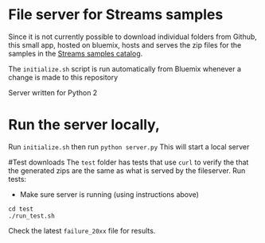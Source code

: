 # File server for Streams samples
Since it is not currently possible to download individual folders from Github, this small app, hosted on bluemix,
hosts and serves the zip files for the samples in the [Streams samples catalog](https://ibmstreams.github.io/samples).

The `initialize.sh` script is run automatically from Bluemix whenever a change is made to this repository


Server written for Python 2

# Run the server locally,
Run `initialize.sh` then run `python server.py`
This will start a local server

#Test downloads
The `test`  folder has tests that use `curl` to verify the that the generated zips are the same as what is served by the fileserver.
Run tests:
- Make sure server is running (using instructions above)
```
cd test
./run_test.sh
```

Check the latest `failure_20xx` file for results.
